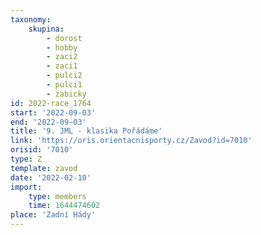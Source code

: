 ```yaml
---
taxonomy:
    skupina:
        - dorost
        - hobby
        - zaci2
        - zaci1
        - pulci2
        - pulci1
        - zabicky
id: 2022-race_1764
start: '2022-09-03'
end: '2022-09-03'
title: '9. JML - klasika Pořádáme'
link: 'https://oris.orientacnisporty.cz/Zavod?id=7010'
orisid: '7010'
type: Z
template: zavod
date: '2022-02-10'
import:
    type: members
    time: 1644474602
place: 'Zadní Hády'
---
```



